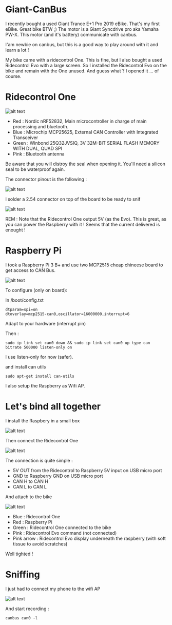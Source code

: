 # Giant-CanBus

I recently bought a used Giant Trance E+1 Pro 2019 eBike. That's my first eBike. Great bike BTW ;)
The motor is a Giant Syncdrive pro aka Yamaha PW-X. This motor (and it's battery) communicate with canbus.

I'am newbie on canbus, but this is a good way to play around with it and learn a lot !

My bike came with a ridecontrol One. This is fine, but I also bought a used Ridecontrol Evo with a large screen.
So I installed the Ridecontrol Evo on the bike and remain with the One unused. And guess what ? I opened it ... of course.

# Ridecontrol One

![alt text](https://github.com/bobmorane83/Giant-CanBus/blob/main/resources/photos/ICs.jpeg)

* Red : Nordic nRF52832, Main microcontroller in charge of main processing and bluetooth.
* Blue : Microchip MCP25625, External CAN Controller with Integrated Transceiver
* Green : Winbond 25Q32JVSIQ, 3V 32M-BIT SERIAL FLASH MEMORY WITH DUAL, QUAD SPI
* Pink : Bluetooth antenna

Be aware that you will distroy the seal when opening it. You'll need a silicon seal to be waterproof again.

The connector pinout is the following :

![alt text](https://github.com/bobmorane83/Giant-CanBus/blob/main/resources/documents/connector.png)

I solder a 2.54 connector on top of the board to be ready to snif

![alt text](https://github.com/bobmorane83/Giant-CanBus/blob/main/resources/photos/connector1.jpeg)

REM : Note that the Ridecontrol One output 5V (as the Evo). This is great, as you can power the Raspberry with it ! Seems that the current delivered is enought !

# Raspberry Pi

I took a Raspberry Pi 3 B+ and use two MCP2515 cheap chineese board to get access to CAN Bus.

![alt text](https://github.com/bobmorane83/Giant-CanBus/blob/main/resources/photos/raspberry1.jpeg)

To configure (only on board):

In /boot/config.txt
```
dtparam=spi=on
dtoverlay=mcp2515-can0,oscillator=16000000,interrupt=6
```
Adapt to your hardware (interrupt pin)

Then :
```
sudo ip link set can0 down && sudo ip link set can0 up type can bitrate 500000 listen-only on
```
I use listen-only for now (safer).

and install can utils
```
sudo apt-get install can-utils
```

I also setup the Raspberry as Wifi AP.

# Let's bind all together

I install the Raspbery in a small box

![alt text](https://github.com/bobmorane83/Giant-CanBus/blob/main/resources/photos/box1.jpeg)

Then connect the Ridecontrol One

![alt text](https://github.com/bobmorane83/Giant-CanBus/blob/main/resources/photos/sniffer1.jpeg)

The connection is quite simple :
* 5V OUT from the Ridecontrol to Raspberry 5V input on USB micro port
* GND to Raspberry GND on USB micro port
* CAN H to CAN H
* CAN L to CAN L

And attach to the bike

![alt text](https://github.com/bobmorane83/Giant-CanBus/blob/main/resources/photos/sniffer3.jpeg)

* Blue : Ridecontrol One
* Red : Raspberry Pi
* Green : Ridecontrol One connected to the bike
* Pink : Ridecontrol Evo command (not connected)
* Pink arrow : Ridecontrol Evo display underneath the raspberry (with soft tissue to avoid scratches)

Well tighted !

# Sniffing

I just had to connect my phone to the wifi AP

![alt text](https://github.com/bobmorane83/Giant-CanBus/blob/main/resources/photos/raspwifi.jpeg)

And start recording :

```
canbus can0 -l
```

